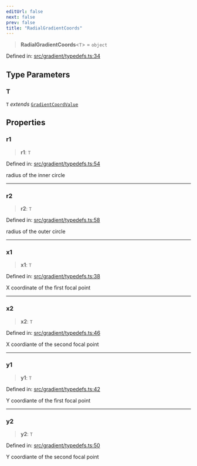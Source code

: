 ```yaml
---
editUrl: false
next: false
prev: false
title: "RadialGradientCoords"
---
```


> **RadialGradientCoords**\<`T`\> = `object`

Defined in: [src/gradient/typedefs.ts:34](https://github.com/fabricjs/fabric.js/blob/b4f67b1cfd353d0e2763b168e07bce6b67895452/src/gradient/typedefs.ts#L34)

## Type Parameters

### T

`T` *extends* [`GradientCoordValue`](/api/type-aliases/gradientcoordvalue/)

## Properties

### r1

> **r1**: `T`

Defined in: [src/gradient/typedefs.ts:54](https://github.com/fabricjs/fabric.js/blob/b4f67b1cfd353d0e2763b168e07bce6b67895452/src/gradient/typedefs.ts#L54)

radius of the inner circle

***

### r2

> **r2**: `T`

Defined in: [src/gradient/typedefs.ts:58](https://github.com/fabricjs/fabric.js/blob/b4f67b1cfd353d0e2763b168e07bce6b67895452/src/gradient/typedefs.ts#L58)

radius of the outer circle

***

### x1

> **x1**: `T`

Defined in: [src/gradient/typedefs.ts:38](https://github.com/fabricjs/fabric.js/blob/b4f67b1cfd353d0e2763b168e07bce6b67895452/src/gradient/typedefs.ts#L38)

X coordinate of the first focal point

***

### x2

> **x2**: `T`

Defined in: [src/gradient/typedefs.ts:46](https://github.com/fabricjs/fabric.js/blob/b4f67b1cfd353d0e2763b168e07bce6b67895452/src/gradient/typedefs.ts#L46)

X coordiante of the second focal point

***

### y1

> **y1**: `T`

Defined in: [src/gradient/typedefs.ts:42](https://github.com/fabricjs/fabric.js/blob/b4f67b1cfd353d0e2763b168e07bce6b67895452/src/gradient/typedefs.ts#L42)

Y coordiante of the first focal point

***

### y2

> **y2**: `T`

Defined in: [src/gradient/typedefs.ts:50](https://github.com/fabricjs/fabric.js/blob/b4f67b1cfd353d0e2763b168e07bce6b67895452/src/gradient/typedefs.ts#L50)

Y coordiante of the second focal point
